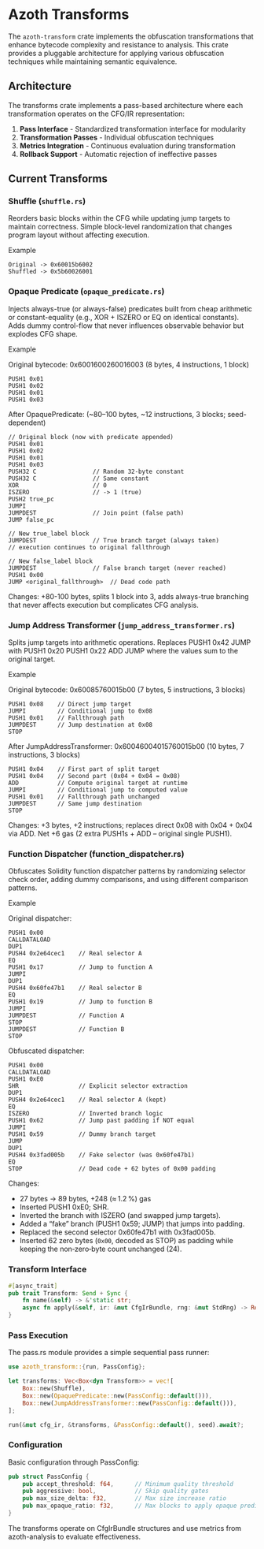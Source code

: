# Azoth Transforms

The `azoth-transform` crate implements the obfuscation transformations that enhance bytecode complexity and resistance to analysis. This crate provides a pluggable architecture for applying various obfuscation techniques while maintaining semantic equivalence.

## Architecture

The transforms crate implements a pass-based architecture where each transformation operates on the CFG/IR representation:

1. **Pass Interface** - Standardized transformation interface for modularity
2. **Transformation Passes** - Individual obfuscation techniques
3. **Metrics Integration** - Continuous evaluation during transformation
4. **Rollback Support** - Automatic rejection of ineffective passes

## Current Transforms

### Shuffle (`shuffle.rs`)

Reorders basic blocks within the CFG while updating jump targets to maintain correctness. Simple block-level randomization that changes program layout without affecting execution.

Example

```assembly
Original -> 0x60015b6002
Shuffled -> 0x5b60026001
```

###  Opaque Predicate (`opaque_predicate.rs`)

Injects always-true (or always-false) predicates built from cheap arithmetic or constant-equality (e.g., XOR + ISZERO or EQ on identical constants). Adds dummy control-flow that never influences observable behavior but explodes CFG shape.

Example

Original bytecode: 0x6001600260016003 (8 bytes, 4 instructions, 1 block)
```assembly
PUSH1 0x01
PUSH1 0x02  
PUSH1 0x01
PUSH1 0x03
```

After OpaquePredicate: (~80–100 bytes, ~12 instructions, 3 blocks; seed-dependent)
```assembly
// Original block (now with predicate appended)
PUSH1 0x01
PUSH1 0x02
PUSH1 0x01
PUSH1 0x03
PUSH32 C                // Random 32-byte constant
PUSH32 C                // Same constant
XOR                     // 0
ISZERO                  // -> 1 (true)
PUSH2 true_pc
JUMPI
JUMPDEST                // Join point (false path)
JUMP false_pc

// New true_label block
JUMPDEST                // True branch target (always taken)
// execution continues to original fallthrough

// New false_label block  
JUMPDEST                // False branch target (never reached)
PUSH1 0x00
JUMP <original_fallthrough>  // Dead code path
```

Changes: +80-100 bytes, splits 1 block into 3, adds always-true branching that never affects execution but complicates CFG analysis.

### Jump Address Transformer (`jump_address_transformer.rs`)

Splits jump targets into arithmetic operations. Replaces PUSH1 0x42 JUMP with PUSH1 0x20 PUSH1 0x22 ADD JUMP where the values sum to the original target.

Example

Original bytecode: 0x60085760015b00 (7 bytes, 5 instructions, 3 blocks)

```assembly
PUSH1 0x08    // Direct jump target
JUMPI         // Conditional jump to 0x08
PUSH1 0x01    // Fallthrough path  
JUMPDEST      // Jump destination at 0x08
STOP
```

After JumpAddressTransformer: 0x60046004015760015b00 (10 bytes, 7 instructions, 3 blocks)
```assembly
PUSH1 0x04    // First part of split target
PUSH1 0x04    // Second part (0x04 + 0x04 = 0x08)
ADD           // Compute original target at runtime
JUMPI         // Conditional jump to computed value
PUSH1 0x01    // Fallthrough path unchanged
JUMPDEST      // Same jump destination  
STOP
```

Changes: +3 bytes, +2 instructions; replaces direct 0x08 with 0x04 + 0x04 via ADD. Net +6 gas (2 extra PUSH1s + ADD – original single PUSH1).

### Function Dispatcher (function_dispatcher.rs)

Obfuscates Solidity function dispatcher patterns by randomizing selector check order, adding dummy comparisons, and using different comparison patterns.

Example

Original dispatcher:
```assembly
PUSH1 0x00
CALLDATALOAD
DUP1
PUSH4 0x2e64cec1    // Real selector A
EQ
PUSH1 0x17          // Jump to function A
JUMPI
DUP1  
PUSH4 0x60fe47b1    // Real selector B
EQ
PUSH1 0x19          // Jump to function B  
JUMPI
JUMPDEST            // Function A
STOP
JUMPDEST            // Function B
STOP
```

Obfuscated dispatcher:
```assembly
PUSH1 0x00
CALLDATALOAD
PUSH1 0xE0
SHR                 // Explicit selector extraction
DUP1
PUSH4 0x2e64cec1    // Real selector A (kept)
EQ
ISZERO              // Inverted branch logic
PUSH1 0x62          // Jump past padding if NOT equal
JUMPI
PUSH1 0x59          // Dummy branch target
JUMP
DUP1
PUSH4 0x3fad005b    // Fake selector (was 0x60fe47b1)
EQ
STOP                // Dead code + 62 bytes of 0x00 padding
```

Changes:
- 27 bytes → 89 bytes, +248 (≈ 1.2 %) gas
- Inserted PUSH1 0xE0; SHR.
- Inverted the branch with ISZERO (and swapped jump targets).
- Added a “fake” branch (PUSH1 0x59; JUMP) that jumps into padding.
- Replaced the second selector 0x60fe47b1 with 0x3fad005b.
- Inserted 62 zero bytes (`0x00`, decoded as STOP) as padding while keeping the non‑zero‑byte count unchanged (24).

### Transform Interface

```rust
#[async_trait]
pub trait Transform: Send + Sync {
    fn name(&self) -> &'static str;
    async fn apply(&self, ir: &mut CfgIrBundle, rng: &mut StdRng) -> Result<bool, TransformError>;
}
```

### Pass Execution
The pass.rs module provides a simple sequential pass runner:
```rust
use azoth_transform::{run, PassConfig};

let transforms: Vec<Box<dyn Transform>> = vec![
    Box::new(Shuffle),
    Box::new(OpaquePredicate::new(PassConfig::default())),
    Box::new(JumpAddressTransformer::new(PassConfig::default())),
];

run(&mut cfg_ir, &transforms, &PassConfig::default(), seed).await?;
```

### Configuration
Basic configuration through PassConfig:
```rust
pub struct PassConfig {
    pub accept_threshold: f64,      // Minimum quality threshold
    pub aggressive: bool,           // Skip quality gates
    pub max_size_delta: f32,        // Max size increase ratio
    pub max_opaque_ratio: f32,      // Max blocks to apply opaque predicates
}
```

The transforms operate on CfgIrBundle structures and use metrics from azoth-analysis to evaluate effectiveness.
